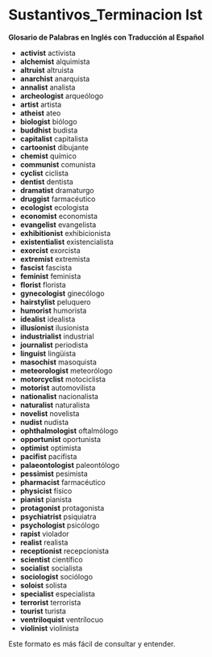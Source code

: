 # Sustantivos_Terminacion Ist



**Glosario de Palabras en Inglés con Traducción al Español**

*   **activist**    activista
*   **alchemist**    alquimista
*   **altruist**    altruista
*   **anarchist**    anarquista
*   **annalist**    analista
*   **archeologist**    arqueólogo
*   **artist**    artista
*   **atheist**    ateo
*   **biologist**    biólogo
*   **buddhist**    budista
*   **capitalist**    capitalista
*   **cartoonist**    dibujante
*   **chemist**    químico
*   **communist**    comunista
*   **cyclist**    ciclista
*   **dentist**    dentista
*   **dramatist**    dramaturgo
*   **druggist**    farmacéutico
*   **ecologist**    ecologista
*   **economist**    economista
*   **evangelist**    evangelista
*   **exhibitionist**    exhibicionista
*   **existentialist**    existencialista
*   **exorcist**    exorcista
*   **extremist**    extremista
*   **fascist**    fascista
*   **feminist**    feminista
*   **florist**    florista
*   **gynecologist**    ginecólogo
*   **hairstylist**    peluquero
*   **humorist**    humorista
*   **idealist**    idealista
*   **illusionist**    ilusionista
*   **industrialist**    industrial
*   **journalist**    periodista
*   **linguist**    lingüista
*   **masochist**    masoquista
*   **meteorologist**    meteorólogo
*   **motorcyclist**    motociclista
*   **motorist**    automovilista
*   **nationalist**    nacionalista
*   **naturalist**    naturalista
*   **novelist**    novelista
*   **nudist**    nudista
*   **ophthalmologist**    oftalmólogo
*   **opportunist**    oportunista
*   **optimist**    optimista
*   **pacifist**    pacifista
*   **palaeontologist**    paleontólogo
*   **pessimist**    pesimista
*   **pharmacist**    farmacéutico
*   **physicist**    físico
*   **pianist**    pianista
*   **protagonist**    protagonista
*   **psychiatrist**    psiquiatra
*   **psychologist**    psicólogo
*   **rapist**    violador
*   **realist**    realista
*   **receptionist**    recepcionista
*   **scientist**    científico
*   **socialist**    socialista
*   **sociologist**    sociólogo
*   **soloist**    solista
*   **specialist**    especialista
*   **terrorist**    terrorista
*   **tourist**    turista
*   **ventriloquist**    ventrílocuo
*   **violinist**    violinista

Este formato es más fácil de consultar y entender.